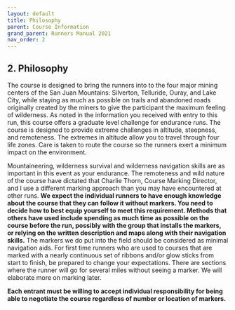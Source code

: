 ```yaml
---
layout: default
title: Philosophy
parent: Course Information
grand_parent: Runners Manual 2021
nav_order: 2
---
```


## 2. Philosophy

The course is designed to bring the runners into to the four major mining centers of the San Juan Mountains: Silverton, Telluride, Ouray, and Lake City, while staying as much as possible on trails and abandoned roads originally created by the miners to give the participant the maximum feeling of wilderness. As noted in the information you received with entry to this run, this course offers a graduate level challenge for endurance runs. The course is designed to provide extreme challenges in altitude, steepness, and remoteness. The extremes in altitude allow you to travel through four life zones. Care is taken to route the course so the runners exert a minimum impact on the environment. 

Mountaineering, wilderness survival and wilderness navigation skills are as important in this event as your endurance. The remoteness and wild nature of the course have dictated that Charlie Thorn, Course Marking Director, and I use a different marking approach than you may have encountered at other runs. **We expect the individual runners to have enough knowledge about the course that they can follow it without markers. You need to decide how to best equip yourself to meet this requirement. Methods that others have used include spending as much time as possible on the course before the run, possibly with the group that installs the markers, or relying on the written description and maps along with their navigation skills.** The markers we do put into the field should be considered as minimal navigation aids. For first time runners who are used to courses that are marked with a nearly continuous set of ribbons and/or glow sticks from start to finish, be prepared to change your expectations. There are sections where the runner will go for several miles without seeing a marker. We will elaborate more on marking later. 

**Each entrant must be willing to accept individual responsibility for being able to negotiate the course regardless of number or location of markers.**
